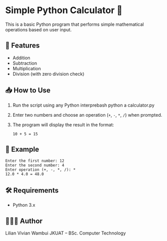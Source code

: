 # Simple Python Calculator 🧮

This is a basic Python program that performs simple mathematical operations based on user input.

## 🔧 Features

- Addition
- Subtraction
- Multiplication
- Division (with zero division check)

## 📥 How to Use

1. Run the script using any Python interprebash
   python a calculator.py


2. Enter two numbers and choose an operation (`+`, `-`, `*`, `/`) when prompted.

3. The program will display the result in the format:

   ```
   10 + 5 = 15
   ```

## 📄 Example

```
Enter the first number: 12  
Enter the second number: 4  
Enter operation (+, -, *, /): *  
12.0 * 4.0 = 48.0
```

## 🛠️ Requirements
* Python 3.x

## 👩🏽‍💻 Author
Lilian Vivian Wambui
JKUAT – BSc. Computer Technology
